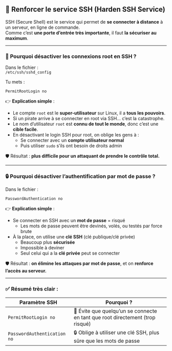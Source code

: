 ## 🔐 **Renforcer le service SSH (Harden SSH Service)**

SSH (Secure Shell) est le service qui permet de **se connecter à distance** à un serveur, en ligne de commande.  
Comme c’est **une porte d’entrée très importante**, il faut **la sécuriser au maximum**.

---

### 🚫 **Pourquoi désactiver les connexions root en SSH ?**

Dans le fichier :  
`/etc/ssh/sshd_config`

Tu mets :
```
PermitRootLogin no
```

👉 **Explication simple** :
- Le compte `root` est le **super-utilisateur** sur Linux, il a **tous les pouvoirs**.
- Si un pirate arrive à se connecter en root via SSH… c’est la catastrophe.
- Le nom d’utilisateur `root` est **connu de tout le monde**, donc c’est une **cible facile**.
- En désactivant le login SSH pour root, on oblige les gens à :
  - Se connecter avec un **compte utilisateur normal**
  - Puis utiliser `sudo` s’ils ont besoin de droits admin

🛡️ Résultat : **plus difficile pour un attaquant de prendre le contrôle total.**

---

### 🔒 **Pourquoi désactiver l’authentification par mot de passe ?**

Dans le fichier :  
```
PasswordAuthentication no
```

👉 **Explication simple** :
- Se connecter en SSH avec un **mot de passe** = risqué
  - Les mots de passe peuvent être devinés, volés, ou testés par force brute
- À la place, on utilise une **clé SSH** (clé publique/clé privée)
  - Beaucoup plus **sécurisée**
  - Impossible à deviner
  - Seul celui qui a la **clé privée** peut se connecter

🛡️ Résultat : **on élimine les attaques par mot de passe**, et on **renforce l’accès au serveur.**

---

### ✅ Résumé très clair :

| Paramètre SSH             | Pourquoi ?                                                                 |
|--------------------------|----------------------------------------------------------------------------|
| `PermitRootLogin no`     | 🔐 Évite que quelqu’un se connecte en tant que root directement (trop risqué) |
| `PasswordAuthentication no` | 🔒 Oblige à utiliser une clé SSH, plus sûre que les mots de passe                   |
